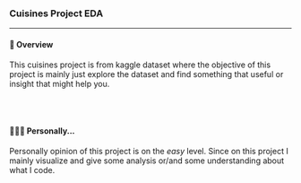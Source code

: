 ### Cuisines Project EDA

---

#### 👀 Overview
This cuisines project is from kaggle dataset where the objective of this project is mainly just explore the dataset and find something that useful or insight that might help you.

<br/><br/>

#### 👩🏻‍💼 Personally...
Personally opinion of this project is on the _easy_ level. Since on this project I mainly visualize and give some analysis or/and some understanding about what I code.
